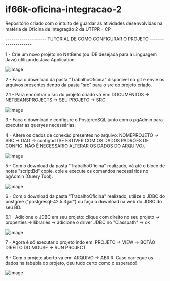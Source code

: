 # if66k-oficina-integracao-2

Repositório criado com o intuito de guardar as atividades desenvolvidas na matéria de Oficina de Integração 2 da UTFPR - CP

-------------------- TUTORIAL DE COMO CONFIGURAR O PROJETO --------------------

1 - Crie um novo projeto no NetBens (ou IDE desejada para a Linguagem Java) utilizando Java Application.

![image](https://user-images.githubusercontent.com/85796227/224822726-4f7b341a-b58a-4fe7-89f8-694b8930fe52.png)

2 - Faça o download da pasta "TrabalhoOficina" disponível no git e envie os arquivos presentes dentro da pasta "src" para o src do projeto criado.

  2.1 - Para encontrar o src do projeto criado vá em: DOCUMENTOS -> NETBEANSPROJECTS -> SEU PROJETO -> SRC

![image](https://user-images.githubusercontent.com/85796227/224824563-777086b3-d188-4afe-bb3b-012a2a0fc9a6.png)

3 - Faça o download e configure o PostgreeSQL junto com o pgAdmin para executar as queryes necessárias.

4 - Altere os dados de conexão presentes no arquivo: NOMEPROJETO -> SRC -> DAO -> configbd (SE ESTIVER COM OS DADOS PADRÕES DE CONFIG. NÃO É NECESSÁRIO ALTERAR OS DADOS DO ARQUIVO).

![image](https://user-images.githubusercontent.com/85796227/224826589-88fca01d-5844-4a99-b1e5-996c11ce0507.png)

5 - Com o download da pasta "TrabalhoOficina" realizado, vá até o bloco de notas "scriptBd" copie, cole e execute os comandos necessários no pgAdmin (Query Tool).

![image](https://user-images.githubusercontent.com/85796227/224827839-260655d5-e27c-4747-b4ea-f5630bdf7b10.png)

6 - Com o download da pasta "TrabalhoOficina" realizado, utilize o JDBC do postgree ("postgresql-42.5.3.jar") ou faça o download na web do JDBC do seu BD.

  6.1 - Adicione o JDBC em seu projeto: clique com direito no seu projeto -> properties -> libraries -> adicione o driver JDBC no "Classpath" -> ok
  
  ![image](https://user-images.githubusercontent.com/85796227/224829030-4fad82cd-1125-4ba3-bde6-2add30a1df73.png)
  
  7 - Agora é só executar o projeto indo em: PROJETO -> VIEW -> BOTÃO DIREITO DO MOUSE -> RUN PROJECT
  
  8 - Com o projeto aberto vá em: ARQUIVO -> ABRIR. Caso carregue os dados na tabebla do projeto, deu tudo certo como o esperado!
  
  ![image](https://user-images.githubusercontent.com/85796227/224830130-8d09405d-c286-4e40-83b1-b9a84c5c5e22.png)

  
  



